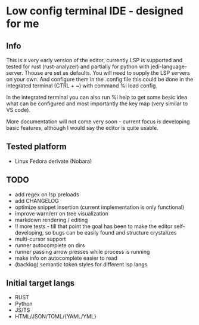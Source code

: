 # Low config terminal IDE - designed for me

## Info

This is a very early version of the editor, currently LSP is supported and tested for rust (rust-analyzer) and partially for python with jedi-language-server. Thouse are set as defaults. You will need to supply the LSP servers on your own. And configure them in the .config file this could be done in the integrated terminal (CTRL + ~) with command %i load config.

In the integrated terminal you can also run %i help to get some besic idea what can be configured and most importantly the key map (very similar to VS code).

More documentation will not come very soon - current focus is developing basic features, although I would say the editor is quite usable.

## Tested platform

- Linux Fedora derivate (Nobara)

## TODO

- add regex on lsp preloads
- add CHANGELOG
- optimize snippet insertion (current implementation is only functional)
- improve warn/err on tree visualization
- markdown rendering / editing
- !! more tests - till that point the goal has been to make the editor self-developing, so bugs can be easily found and structure crystalizes
- multi-cursor support
- runner autocomplete on dirs
- runner passing arrow presses while process is running
- make info on autocomplete easier to read
- (backlog) semantic token styles for different lsp langs

## Initial target langs

- RUST
- Python
- JS/TS
- HTML/JSON/TOML/{YAML/YML}
